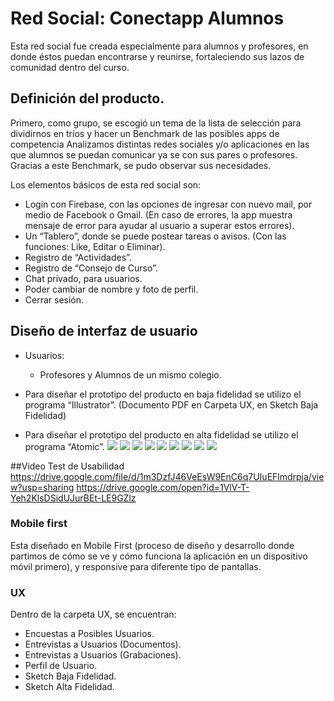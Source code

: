 # Red Social: Conectapp Alumnos

Esta red social fue creada especialmente para  alumnos y profesores, en donde éstos puedan encontrarse y reunirse, fortaleciendo sus lazos de comunidad dentro del curso. 


## Definición del producto.

Primero, como grupo, se escogió un tema de la lista de selección para  dividirnos en tríos y hacer un Benchmark  de las posibles apps de competencia Analizamos distintas redes sociales y/o aplicaciones en las que alumnos se puedan comunicar ya se con sus pares o profesores. Gracias a este Benchmark,  se pudo observar sus necesidades.

Los elementos básicos de esta red social son:

* Login con Firebase, con las opciones de ingresar con nuevo mail, por medio de Facebook o  Gmail. (En caso de errores,  la app muestra mensaje de error para ayudar al usuario a superar estos errores).
* Un “Tablero”, donde se puede postear tareas o avisos. (Con las funciones: Like, Editar o Eliminar).
* Registro de “Actividades”. 
* Registro de “Consejo de Curso”. 
* Chat privado, para usuarios. 
* Poder cambiar de nombre y foto de perfil. 
* Cerrar sesión.

## Diseño de interfaz de usuario

* Usuarios: 
  * Profesores y Alumnos de un mismo colegio. 

* Para diseñar el prototipo del producto en baja fidelidad se utilizo el programa “Illustrator”. (Documento PDF en Carpeta UX, en Sketch Baja Fidelidad)

* Para diseñar el prototipo del producto en alta fidelidad se utilizo el programa “Atomic”.
![](https://imageshack.com/a/img921/1992/Dgh2Za.png)
![](https://imageshack.com/a/img924/6161/u5G0qj.png)
![](https://imageshack.com/a/img923/9071/1wghsf.png)
![](https://imageshack.com/a/img924/5968/Nl7qMj.png)
![](https://imageshack.com/a/img922/953/3o6NaS.png)
![](https://imageshack.com/a/img923/5476/2NGpM1.png)
![](https://imageshack.com/a/img924/2339/IIJckD.png)
![](https://imageshack.com/a/img924/3661/qv7Ao9.png)
![](https://imageshack.com/a/img924/7641/Lw8mgg.png)


##Video Test de Usabilidad
https://drive.google.com/file/d/1m3DzfJ46VeEsW9EnC6q7UIuEFlmdrpja/view?usp=sharing
https://drive.google.com/open?id=1VlV-T-Yeh2KlsDSidUJurBEt-LE9GZlz

### Mobile first

Esta diseñado en Mobile First (proceso de diseño y desarrollo donde partimos de cómo se ve y cómo funciona la aplicación en un dispositivo móvil primero), y responsive para diferente tipo de pantallas. 

### UX
Dentro de la carpeta UX, se encuentran:
- Encuestas a Posibles Usuarios.
- Entrevistas a Usuarios (Documentos).
- Entrevistas a Usuarios (Grabaciones).
- Perfil de Usuario.
- Sketch Baja Fidelidad.
- Sketch Alta Fidelidad. 

